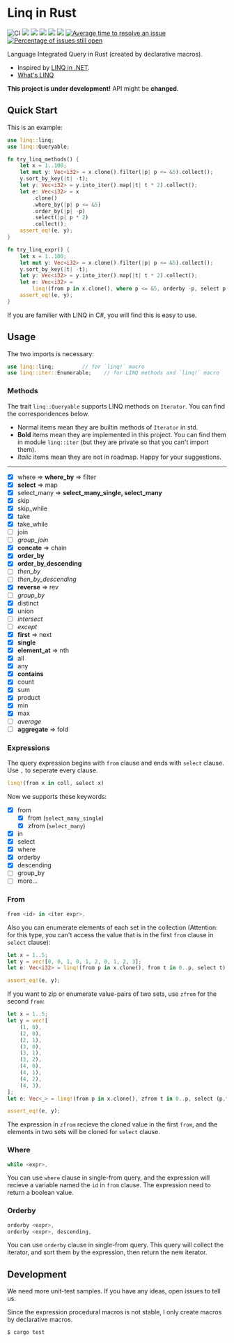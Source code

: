 # Linq in Rust

![CI](https://github.com/StardustDL/Linq-in-Rust/workflows/CI/badge.svg)
[![](https://img.shields.io/librariesio/github/StardustDL/Linq-in-Rust.svg)](https://libraries.io/cargo/linq)
[![](https://img.shields.io/crates/v/linq.svg)](https://crates.io/crates/linq)
[![](https://img.shields.io/crates/v/linq.svg?label=docs&&colorA=blue)](https://docs.rs/linq/)
![](https://img.shields.io/crates/d/linq.svg)
![](https://img.shields.io/crates/l/linq.svg)
[![Average time to resolve an issue](http://isitmaintained.com/badge/resolution/StardustDL/Linq-in-Rust.svg)](http://isitmaintained.com/project/StardustDL/Linq-in-Rust "Average time to resolve an issue")
[![Percentage of issues still open](http://isitmaintained.com/badge/open/StardustDL/Linq-in-Rust.svg)](http://isitmaintained.com/project/StardustDL/Linq-in-Rust "Percentage of issues still open")

Language Integrated Query in Rust (created by declarative macros).

- Inspired by [LINQ in .NET](https://docs.microsoft.com/en-us/dotnet/csharp/linq/).
- [What's LINQ](https://en.wikipedia.org/wiki/Language_Integrated_Query)

**This project is under development!** API might be **changed**.

## Quick Start

This is an example:

```rust
use linq::linq;
use linq::Queryable;

fn try_linq_methods() {
    let x = 1..100;
    let mut y: Vec<i32> = x.clone().filter(|p| p <= &5).collect();
    y.sort_by_key(|t| -t);
    let y: Vec<i32> = y.into_iter().map(|t| t * 2).collect();
    let e: Vec<i32> = x
        .clone()
        .where_by(|p| p <= &5)
        .order_by(|p| -p)
        .select(|p| p * 2)
        .collect();
    assert_eq!(e, y);
}

fn try_linq_expr() {
    let x = 1..100;
    let mut y: Vec<i32> = x.clone().filter(|p| p <= &5).collect();
    y.sort_by_key(|t| -t);
    let y: Vec<i32> = y.into_iter().map(|t| t * 2).collect();
    let e: Vec<i32> =
        linq!(from p in x.clone(), where p <= &5, orderby -p, select p * 2).collect();
    assert_eq!(e, y);
}
```

If you are familier with LINQ in C#, you will find this is easy to use.

## Usage

The two imports is necessary:

```rust
use linq::linq;         // for `linq!` macro
use linq::iter::Enumerable;    // for LINQ methods and `linq!` macro
```

### Methods

The trait `linq::Queryable` supports LINQ methods on `Iterator`. You can find the correspondences below.

- Normal items mean they are builtin methods of `Iterator` in std.
- **Bold** items mean they are implemented in this project. You can find them in module `linq::iter` (but they are private so that you can't import them).
- *Italic* items mean they are not in roadmap. Happy for your suggestions.

-----

- [x] where => **where_by** => filter
- [x] **select** => map
- [x] select_many => **select_many_single, select_many**
- [x] skip
- [x] skip_while
- [x] take
- [x] take_while
- [ ] join
- [ ] *group_join*
- [x] **concate** => chain
- [x] **order_by**
- [x] **order_by_descending**
- [ ] *then_by*
- [ ] *then_by_descending*
- [x] **reverse** => rev
- [ ] *group_by*
- [x] distinct
- [x] union
- [ ] *intersect*
- [ ] *except*
- [x] **first** => next
- [x] **single**
- [x] **element_at** => nth
- [x] all
- [x] any
- [x] **contains**
- [x] count
- [x] sum
- [x] product
- [x] min
- [x] max
- [ ] *average*
- [ ] **aggregate** => fold

### Expressions

The query expression begins with `from` clause and ends with `select` clause. Use `,` to seperate every clause.

```rust
linq!(from x in coll, select x)
```

Now we supports these keywords:

- [x] from
  - [x] from (`select_many_single`)
  - [x] zfrom (`select_many`)
- [x] in
- [x] select
- [x] where
- [x] orderby
- [x] descending
- [ ] group_by
- [ ] more...

### From

```rust
from <id> in <iter expr>,
```

Also you can enumerate elements of each set in the collection (Attention: for this type, you can't access the value that is in the first `from` clause in `select` clause):

```rust
let x = 1..5;
let y = vec![0, 0, 1, 0, 1, 2, 0, 1, 2, 3];
let e: Vec<i32> = linq!(from p in x.clone(), from t in 0..p, select t).collect();

assert_eq!(e, y);
```

If you want to zip or enumerate value-pairs of two sets, use `zfrom` for the second `from`:

```rust
let x = 1..5;
let y = vec![
    (1, 0),
    (2, 0),
    (2, 1),
    (3, 0),
    (3, 1),
    (3, 2),
    (4, 0),
    (4, 1),
    (4, 2),
    (4, 3),
];
let e: Vec<_> = linq!(from p in x.clone(), zfrom t in 0..p, select (p,t)).collect();

assert_eq!(e, y);
```

The expression in `zfrom` recieve the cloned value in the first `from`,
and the elements in two sets will be cloned for `select` clause.

### Where

```rust
while <expr>,
```

You can use `where` clause in single-from query, and the expression will recieve a variable named the `id` in `from` clause. The expression need to return a boolean value.

### Orderby

```rust
orderby <expr>,
orderby <expr>, descending,
```

You can use `orderby` clause in single-from query. This query will collect the iterator, and sort them by the expression, then return the new iterator.

## Development

We need more unit-test samples. If you have any ideas, open issues to tell us.

Since the expression procedural macros is not stable, I only create macros by declarative macros.

```sh
$ cargo test
```
